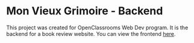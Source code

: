 # Mon Vieux Grimoire - Backend

This project was created for OpenClassrooms Web Dev program.
It is the backend for a book review website.
You can view the frontend [here](https://github.com/OpenClassrooms-Student-Center/P7-Dev-Web-livres).
